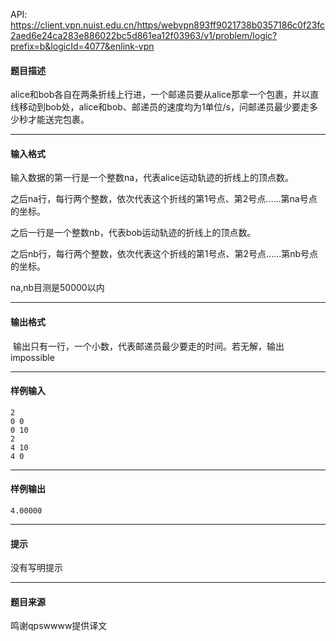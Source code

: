 API: https://client.vpn.nuist.edu.cn/https/webvpn893ff9021738b0357186c0f23fc2aed6e24ca283e886022bc5d861ea12f03963/v1/problem/logic?prefix=b&logicId=4077&enlink-vpn

#### 题目描述

alice和bob各自在两条折线上行进，一个邮递员要从alice那拿一个包裹，并以直线移动到bob处，alice和bob、邮递员的速度均为1单位/s，问邮递员最少要走多少秒才能送完包裹。

---

#### 输入格式

输入数据的第一行是一个整数na，代表alice运动轨迹的折线上的顶点数。

之后na行，每行两个整数，依次代表这个折线的第1号点、第2号点......第na号点的坐标。

之后一行是一个整数nb，代表bob运动轨迹的折线上的顶点数。

之后nb行，每行两个整数，依次代表这个折线的第1号点、第2号点......第nb号点的坐标。

na,nb目测是50000以内

---

#### 输出格式

 输出只有一行，一个小数，代表邮递员最少要走的时间。若无解，输出impossible

---

#### 样例输入
```
2
0 0
0 10
2
4 10
4 0

```

---

#### 样例输出
```
4.00000

```

---

#### 提示

没有写明提示

---

#### 题目来源

鸣谢qpswwww提供译文